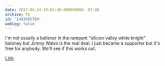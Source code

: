 ```yaml
---
date: 2017-04-24 19:01:40.000000000 -07:00
archive: fb
id: '1493085700'
weblog: false
---
```


I'm not usually a believer in the rampant "silicon valley white knight" baloney but Jimmy Wales is the real deal. I just became a supporter but it's free for anybody. We'll see if this works out. 

[Link](https://www.wikitribune.com/)

